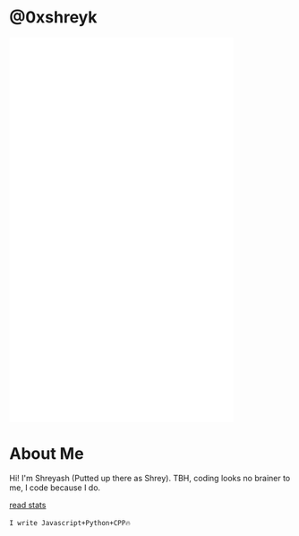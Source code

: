 # @0xshreyk

<img align="center" src="/github-metrics.svg" alt="Metrics" width="400">

# About Me
Hi! I'm Shreyash (Putted up there as Shrey). TBH, coding looks no brainer to me, I code because I do.

[read stats](https://youtu.be/jPhJbKBuNnA?si=TqxBOA21Ta1O3SbP)

`I write Javascript+Python+CPP🔥`
